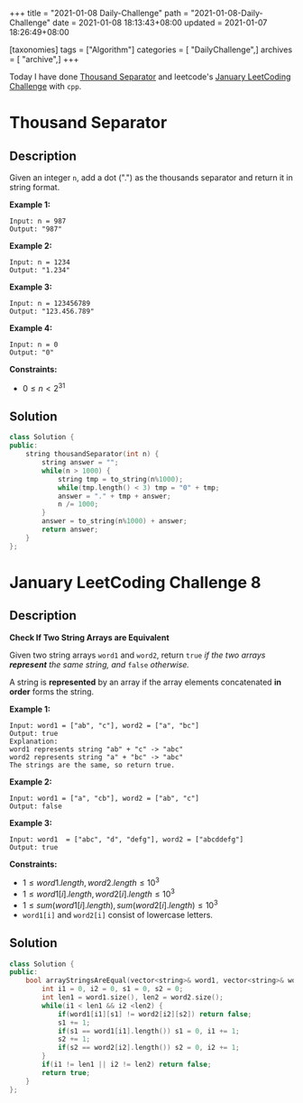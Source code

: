 +++
title = "2021-01-08 Daily-Challenge"
path = "2021-01-08-Daily-Challenge"
date = 2021-01-08 18:13:43+08:00
updated = 2021-01-07 18:26:49+08:00

[taxonomies]
tags = ["Algorithm"]
categories = [ "DailyChallenge",]
archives = [ "archive",]
+++

Today I have done [Thousand Separator](https://leetcode.com/problems/thousand-separator/) and leetcode's [January LeetCoding Challenge](https://leetcode.com/explore/challenge/card/january-leetcoding-challenge-2021/580/week-2-january-8th-january-14th/3597/) with `cpp`.

<!-- more -->

# Thousand Separator

## Description

Given an integer `n`, add a dot (".") as the thousands separator and return it in string format.

 

**Example 1:**

```
Input: n = 987
Output: "987"
```

**Example 2:**

```
Input: n = 1234
Output: "1.234"
```

**Example 3:**

```
Input: n = 123456789
Output: "123.456.789"
```

**Example 4:**

```
Input: n = 0
Output: "0"
```

 

**Constraints:**

- $0 \le  n < 2^{31}$

## Solution

``` cpp
class Solution {
public:
    string thousandSeparator(int n) {
        string answer = "";
        while(n > 1000) {
            string tmp = to_string(n%1000);
            while(tmp.length() < 3) tmp = "0" + tmp;
            answer = "." + tmp + answer;
            n /= 1000;
        }
        answer = to_string(n%1000) + answer;
        return answer;
    }
};
```

# January LeetCoding Challenge 8

## Description

**Check If Two String Arrays are Equivalent**

Given two string arrays `word1` and `word2`, return `true` *if the two arrays **represent** the same string, and* `false` *otherwise.*

A string is **represented** by an array if the array elements concatenated **in order** forms the string.

 

**Example 1:**

```
Input: word1 = ["ab", "c"], word2 = ["a", "bc"]
Output: true
Explanation:
word1 represents string "ab" + "c" -> "abc"
word2 represents string "a" + "bc" -> "abc"
The strings are the same, so return true.
```

**Example 2:**

```
Input: word1 = ["a", "cb"], word2 = ["ab", "c"]
Output: false
```

**Example 3:**

```
Input: word1  = ["abc", "d", "defg"], word2 = ["abcddefg"]
Output: true
```

 

**Constraints:**

- $1 \le word1.length, word2.length \le 10^3$
- $1 \le word1[i].length, word2[i].length \le 10^3$
- $1 \le sum(word1[i].length), sum(word2[i].length) \le 10^3$
- `word1[i]` and `word2[i]` consist of lowercase letters.


## Solution

``` cpp
class Solution {
public:
    bool arrayStringsAreEqual(vector<string>& word1, vector<string>& word2) {
        int i1 = 0, i2 = 0, s1 = 0, s2 = 0;
        int len1 = word1.size(), len2 = word2.size();
        while(i1 < len1 && i2 <len2) {
            if(word1[i1][s1] != word2[i2][s2]) return false;
            s1 += 1;
            if(s1 == word1[i1].length()) s1 = 0, i1 += 1;
            s2 += 1;
            if(s2 == word2[i2].length()) s2 = 0, i2 += 1;
        }
        if(i1 != len1 || i2 != len2) return false;
        return true;
    }
};
```
